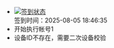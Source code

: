 - [![签到状态](https://github.com/womade/Cloud189-Actions/actions/workflows/main.yml/badge.svg?branch=main)](https://github.com/womade/Cloud189-Actions/actions/workflows/main.yml) <br> 签到时间：2025-08-05 18:46:35
- 开始执行帐号1
- 设备ID不存在，需要二次设备校验
